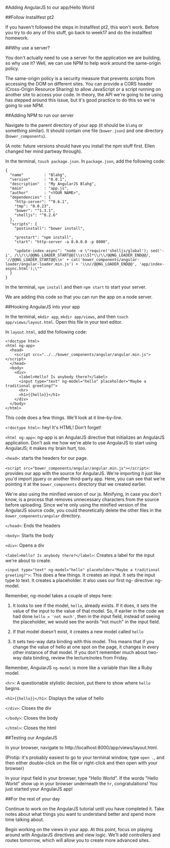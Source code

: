 #Adding AngularJS to our app/Hello World

##Follow Installfest pt2

If you haven't followed the steps in Installfest pt2, this won't work. Before
you try to do any of this stuff, go back to week17 and do the installfest homework.


##Why use a server?

You don't actually need to use a server for the application we are building, so why
use it? Well, we can use NPM to help work around the same-origin policy.

The same-origin policy is a security measure that prevents scripts from accessing
the DOM on different sites. You can provide a CORS header (Cross-Origin Resource 
Sharing) to allow JavaScript or a script running on another site to access your code.
In theory, the API we're going to be using has stepped around this issue, but it's good 
practice to do this so we're going to use NPM.


##Adding NPM to run our server

Navigate to the parent directory of your app (it should be `blahg` or something
similar). It should contain one file (`bower.json`) and one directory (`bower_components`).

(A note: future versions should have you install the npm stuff first. Ellen changed her mind partway through).

In the terminal, `touch package.json`. In `package.json`, add the following code:

    {
      "name"         : "Blahg",
      "version"      : "0.0.1",
      "description"  : "My AngularJS Blahg",
      "main"         : "app.js",
      "author"       : "<YOUR NAME>",
      "dependencies" : {
        "http-server": "^0.6.1",
        "tmp": "0.0.23",
        "bower": "^1.3.1",
        "shelljs": "^0.2.6"
      },
      "scripts": {
        "postinstall": "bower install",

        "prestart": "npm install",
        "start": "http-server -a 0.0.0.0 -p 8000",
      
        "update-index-async": "node -e \"require('shelljs/global'); sed('-i', /\\/\\/@@NG_LOADER_START@@[\\s\\S]*\\/\\/@@NG_LOADER_END@@/, '//@@NG_LOADER_START@@\\n' + cat('bower_components/angular-loader/angular-loader.min.js') + '\\n//@@NG_LOADER_END@@', 'app/index-async.html');\""
      }
    }

In the terminal, `npm install` and then `npm start` to start your server.

We are adding this code so that you can run the app on a node server.

##Hooking AngularJS into your app

In the terminal, `mkdir app`, `mkdir app/views`, and then `touch app/views/layout.html`. 
Open this file in your text editor.

In `layout.html`, add the following code:

    <!doctype html>
    <html ng-app>
      <head>
        <script src="../../bower_components/angular/angular.min.js"></script>
      </head>
      <body>
        <div>
          <label>Hello? Is anybody there?</label>
          <input type="text" ng-model="hello" placeholder="Maybe a traditional greeting?">
          <hr>
          <h1>{{hello}}</h1>
        </div>
      </body>
    </html>

This code does a few things. We'll look at it line-by-line.

`<!doctype html>`: hey! It's HTML! Don't forget!

`<html ng-app>`: ng-app is an AngularJS directive that initializes an AngularJS
application. Don't ask me how we're able to use AngularJS to start using AngularJS;
it makes my brain hurt, too.

`<head>`: starts the headers for our page.

`<script src="bower_components/angular/angular.min.js"></script>`: provides our app
with the source for AngularJS. We're importing it just like you'd import jquery or
another third-party app. Here, you can see that we're pointing it at the `bower_components`
directory that we created earlier.

We're also using the minified version of our js. Minifying, in case you don't know,
is a process that removes unnecessary characters from the source before uploading.
Since we're only using the minified version of the AngularJS source code, you
could theoretically delete the other files in the `bower_components/angular` 
directory.

`</head>`: Ends the headers

`<body>`: Starts the body

`<div>`: Opens a div

`<label>Hello? Is anybody there?</label>`: Creates a label for the input we're about to create.

`<input type="text" ng-model="hello" placeholder="Maybe a traditional greeting?">`:
This does a few things. It creates an input. It sets the input type to text. It
creates a placeholder. It also uses our first ng- directive: ng-model.

Remember, ng-model takes a couple of steps here:
1) It looks to see if the model, `hello`, already exists. If it does, it sets
the value of the input to the value of that model. So, if earlier in the code we
had done `hello = 'not much'`, then in the input field, instead of seeing the
placeholder, we would see the words "not much" in the input field.

2) If that model doesn't exist, it creates a new model called `hello`

3) It sets two-way data binding with this model. This means that if you change 
the value of hello at one spot on the page, it changes in every other instance 
of that model. If you don't remember much about two-way data binding, review 
the lecture/notes from Friday.

Remember, AngularJS `ng-model` is more like a variable than like a Ruby model.

`<hr>`: A questionable stylistic decision, put there to show where `hello` begins.
          
`<h1>{{hello}}</h1>`: Displays the value of hello

`</div>`: Closes the div

`</body>`: Closes the body

`</html>`: Closes the html

##Testing our AngularJS

In your browser, navigate to http://localhost:8000/app/views/layout.html. 

(Protip: it's probably easiest to go to your terminal window, type `open .`,
and then either double-click on the file or right-click and then open with 
your browser)

In your input field in your browser, type "Hello World". If the words "Hello World"
show up in your browser underneath the `hr`, congratulations! You just started
your AngularJS app!




##For the rest of your day

Continue to work on the AngularJS tutorial until you have completed it. Take notes
about what things you want to understand better and spend more time talking about.

Begin working on the views in your app. At this point, focus on playing around with
AngularJS directives and view logic. We'll add controllers and routes tomorrow,
which will allow you to create more advanced sites.